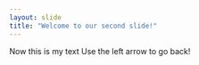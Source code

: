 ```yaml
---
layout: slide
title: "Welcome to our second slide!"
---
```

Now this is my text
Use the left arrow to go back!
